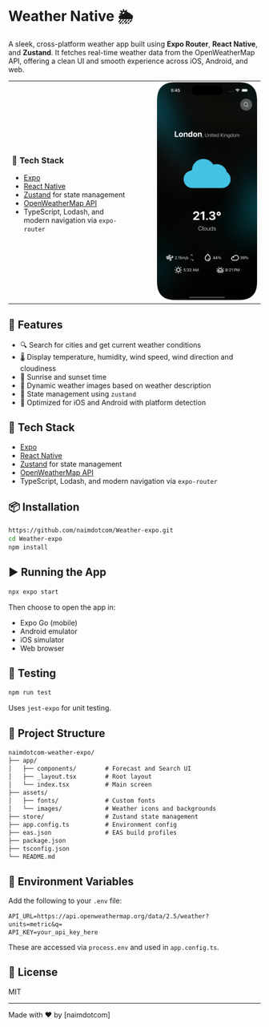 # Weather Native 🌦️

A sleek, cross-platform weather app built using **Expo Router**, **React Native**, and **Zustand**. It fetches real-time weather data from the OpenWeatherMap API, offering a clean UI and smooth experience across iOS, Android, and web.

<table>
  <tr border='none'>
    <td width="50%" align="left" valign="center" >
      <h3>🧰 Tech Stack</h3>
      <ul>
        <li><a href="https://expo.dev/">Expo</a></li>
        <li><a href="https://reactnative.dev/">React Native</a></li>
        <li><a href="https://github.com/pmndrs/zustand">Zustand</a> for state management</li>
        <li><a href="https://openweathermap.org/api">OpenWeatherMap API</a></li>
        <li>TypeScript, Lodash, and modern navigation via <code>expo-router</code></li>
      </ul>
    </td>
    <td width="50%" align="right">
      <img src="./readme_images/Simulator Screenshot - iPhone 16 Pro - 2025-04-30 at 17.45.29.png" width="200" />
    </td>
  </tr>
</table>

## 🚀 Features

- 🔍 Search for cities and get current weather conditions
- 🌡️ Display temperature, humidity, wind speed, wind direction and cloudiness
- 🌅 Sunrise and sunset time
- 🎨 Dynamic weather images based on weather description
- 🧠 State management using `zustand`
- 📱 Optimized for iOS and Android with platform detection

## 🧰 Tech Stack

- [Expo](https://expo.dev/)
- [React Native](https://reactnative.dev/)
- [Zustand](https://github.com/pmndrs/zustand) for state management
- [OpenWeatherMap API](https://openweathermap.org/api)
- TypeScript, Lodash, and modern navigation via `expo-router`

## 📦 Installation

```bash
https://github.com/naimdotcom/Weather-expo.git
cd Weather-expo
npm install
```

## ▶️ Running the App

```bash
npx expo start
```

Then choose to open the app in:

- Expo Go (mobile)
- Android emulator
- iOS simulator
- Web browser

## 🧪 Testing

```bash
npm run test
```

Uses `jest-expo` for unit testing.

## 🔧 Project Structure

```
naimdotcom-weather-expo/
├── app/
│   ├── components/        # Forecast and Search UI
│   ├── _layout.tsx        # Root layout
│   └── index.tsx          # Main screen
├── assets/
│   ├── fonts/             # Custom fonts
│   └── images/            # Weather icons and backgrounds
├── store/                 # Zustand state management
├── app.config.ts          # Environment config
├── eas.json               # EAS build profiles
├── package.json
├── tsconfig.json
└── README.md
```

## 🔐 Environment Variables

Add the following to your `.env` file:

```env
API_URL=https://api.openweathermap.org/data/2.5/weather?units=metric&q=
API_KEY=your_api_key_here
```

These are accessed via `process.env` and used in `app.config.ts`.

## 📄 License

MIT

---

Made with ❤️ by [naimdotcom]
